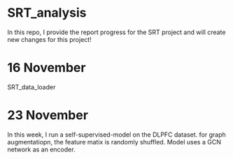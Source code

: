 # SRT_analysis
In this repo, I provide the report progress for the SRT project and will create new changes for this project!
# 16 November
SRT_data_loader
# 23 November
In this week, I run a self-supervised-model on the DLPFC dataset. for graph augmentatiopn, the feature matix is randomly shuffled. Model uses a GCN network as an encoder.
